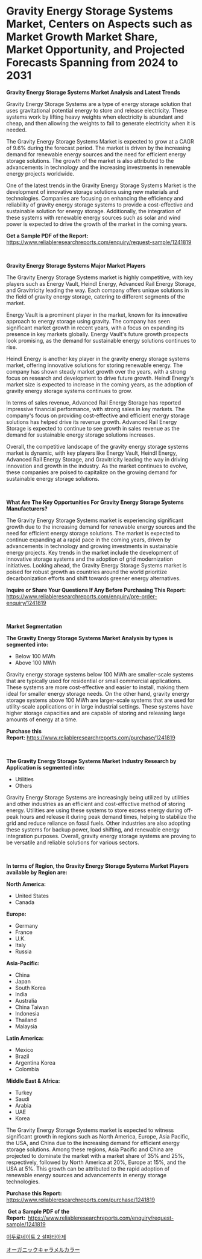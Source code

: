 <p><h1>Gravity Energy Storage Systems Market, Centers on Aspects such as Market Growth Market Share, Market Opportunity, and Projected Forecasts Spanning from 2024 to 2031</h1></p><p><strong>Gravity Energy Storage Systems Market Analysis and Latest Trends</strong></p>
<p><p>Gravity Energy Storage Systems are a type of energy storage solution that uses gravitational potential energy to store and release electricity. These systems work by lifting heavy weights when electricity is abundant and cheap, and then allowing the weights to fall to generate electricity when it is needed.</p><p>The Gravity Energy Storage Systems Market is expected to grow at a CAGR of 9.6% during the forecast period. The market is driven by the increasing demand for renewable energy sources and the need for efficient energy storage solutions. The growth of the market is also attributed to the advancements in technology and the increasing investments in renewable energy projects worldwide.</p><p>One of the latest trends in the Gravity Energy Storage Systems Market is the development of innovative storage solutions using new materials and technologies. Companies are focusing on enhancing the efficiency and reliability of gravity energy storage systems to provide a cost-effective and sustainable solution for energy storage. Additionally, the integration of these systems with renewable energy sources such as solar and wind power is expected to drive the growth of the market in the coming years.</p></p>
<p><strong>Get a Sample PDF of the Report:&nbsp;</strong> <a href="https://www.reliableresearchreports.com/enquiry/request-sample/1241819">https://www.reliableresearchreports.com/enquiry/request-sample/1241819</a></p>
<p>&nbsp;</p>
<p><strong>Gravity Energy Storage Systems Major Market Players</strong></p>
<p><p>The Gravity Energy Storage Systems market is highly competitive, with key players such as Energy Vault, Heindl Energy, Advanced Rail Energy Storage, and Gravitricity leading the way. Each company offers unique solutions in the field of gravity energy storage, catering to different segments of the market.</p><p>Energy Vault is a prominent player in the market, known for its innovative approach to energy storage using gravity. The company has seen significant market growth in recent years, with a focus on expanding its presence in key markets globally. Energy Vault's future growth prospects look promising, as the demand for sustainable energy solutions continues to rise.</p><p>Heindl Energy is another key player in the gravity energy storage systems market, offering innovative solutions for storing renewable energy. The company has shown steady market growth over the years, with a strong focus on research and development to drive future growth. Heindl Energy's market size is expected to increase in the coming years, as the adoption of gravity energy storage systems continues to grow.</p><p>In terms of sales revenue, Advanced Rail Energy Storage has reported impressive financial performance, with strong sales in key markets. The company's focus on providing cost-effective and efficient energy storage solutions has helped drive its revenue growth. Advanced Rail Energy Storage is expected to continue to see growth in sales revenue as the demand for sustainable energy storage solutions increases.</p><p>Overall, the competitive landscape of the gravity energy storage systems market is dynamic, with key players like Energy Vault, Heindl Energy, Advanced Rail Energy Storage, and Gravitricity leading the way in driving innovation and growth in the industry. As the market continues to evolve, these companies are poised to capitalize on the growing demand for sustainable energy storage solutions.</p></p>
<p>&nbsp;</p>
<p><strong>What Are The Key Opportunities For Gravity Energy Storage Systems Manufacturers?</strong></p>
<p><p>The Gravity Energy Storage Systems market is experiencing significant growth due to the increasing demand for renewable energy sources and the need for efficient energy storage solutions. The market is expected to continue expanding at a rapid pace in the coming years, driven by advancements in technology and growing investments in sustainable energy projects. Key trends in the market include the development of innovative storage systems and the adoption of grid modernization initiatives. Looking ahead, the Gravity Energy Storage Systems market is poised for robust growth as countries around the world prioritize decarbonization efforts and shift towards greener energy alternatives.</p></p>
<p><strong>Inquire or Share Your Questions If Any Before Purchasing This Report:</strong> <a href="https://www.reliableresearchreports.com/enquiry/pre-order-enquiry/1241819">https://www.reliableresearchreports.com/enquiry/pre-order-enquiry/1241819</a></p>
<p>&nbsp;</p>
<p><strong>Market Segmentation</strong></p>
<p><strong>The Gravity Energy Storage Systems Market Analysis by types is segmented into:</strong></p>
<p><ul><li>Below 100 MWh</li><li>Above 100 MWh</li></ul></p>
<p><p>Gravity energy storage systems below 100 MWh are smaller-scale systems that are typically used for residential or small commercial applications. These systems are more cost-effective and easier to install, making them ideal for smaller energy storage needs. On the other hand, gravity energy storage systems above 100 MWh are larger-scale systems that are used for utility-scale applications or in large industrial settings. These systems have higher storage capacities and are capable of storing and releasing large amounts of energy at a time.</p></p>
<p><strong>Purchase this Report:&nbsp;</strong><a href="https://www.reliableresearchreports.com/purchase/1241819">https://www.reliableresearchreports.com/purchase/1241819</a></p>
<p>&nbsp;</p>
<p><strong>The Gravity Energy Storage Systems Market Industry Research by Application is segmented into:</strong></p>
<p><ul><li>Utilities</li><li>Others</li></ul></p>
<p><p>Gravity Energy Storage Systems are increasingly being utilized by utilities and other industries as an efficient and cost-effective method of storing energy. Utilities are using these systems to store excess energy during off-peak hours and release it during peak demand times, helping to stabilize the grid and reduce reliance on fossil fuels. Other industries are also adopting these systems for backup power, load shifting, and renewable energy integration purposes. Overall, gravity energy storage systems are proving to be versatile and reliable solutions for various sectors.</p></p>
<p>&nbsp;</p>
<p><strong>In terms of Region, the Gravity Energy Storage Systems Market Players available by Region are:</strong></p>
<p>
    <p> <strong> North America: </strong>
        <ul>
            <li>United States</li>
            <li>Canada</li>
        </ul>
        </p> 
    <p> <strong> Europe: </strong>
        <ul>
            <li>Germany</li>
            <li>France</li>
            <li>U.K.</li>
            <li>Italy</li>
            <li>Russia</li>
        </ul>
        </p> 
    <p> <strong> Asia-Pacific: </strong>
        <ul>
            <li>China</li>
            <li>Japan</li>
            <li>South Korea</li>
            <li>India</li>
            <li>Australia</li>
            <li>China Taiwan</li>
            <li>Indonesia</li>
            <li>Thailand</li>
            <li>Malaysia</li>
        </ul>
        </p> 
    <p> <strong> Latin America: </strong>
        <ul>
            <li>Mexico</li>
            <li>Brazil</li>
            <li>Argentina Korea</li>
            <li>Colombia</li>
        </ul>
        </p> 
    <p> <strong> Middle East & Africa: </strong>
        <ul>
            <li>Turkey</li>
            <li>Saudi</li>
            <li>Arabia</li>
            <li>UAE</li>
            <li>Korea</li>
        </ul>
    </p>
    </p>
<p><p>The Gravity Energy Storage Systems market is expected to witness significant growth in regions such as North America, Europe, Asia Pacific, the USA, and China due to the increasing demand for efficient energy storage solutions. Among these regions, Asia Pacific and China are projected to dominate the market with a market share of 35% and 25%, respectively, followed by North America at 20%, Europe at 15%, and the USA at 5%. This growth can be attributed to the rapid adoption of renewable energy sources and advancements in energy storage technologies.</p></p>
<p><strong>Purchase this Report: </strong><a href="https://www.reliableresearchreports.com/purchase/1241819">https://www.reliableresearchreports.com/purchase/1241819</a></p>
<p>&nbsp;<strong>Get a Sample PDF of the Report:&nbsp;&nbsp;</strong><a href="https://www.reliableresearchreports.com/enquiry/request-sample/1241819">https://www.reliableresearchreports.com/enquiry/request-sample/1241819</a></p>
<p><strong></strong></p>
<p><p><a href="https://github.com/oajzkywllm460/Market-Research-Report-List-1/blob/main/208169314961.md">이두로네이트 2 설파타아제</a></p><p><a href="https://github.com/mreklxf44233/Market-Research-Report-List-1/blob/main/492917416142.md">オーガニックキャラメルカラー</a></p></p>